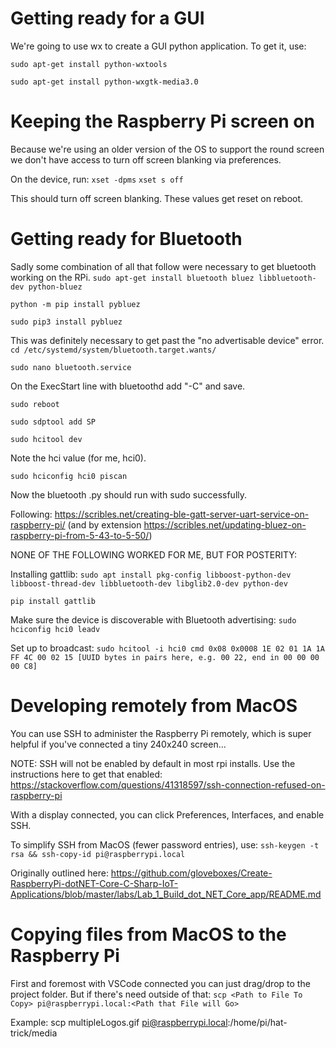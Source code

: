 # Getting ready for a GUI
We're going to use wx to create a GUI python application. To get it, use:

`sudo apt-get install python-wxtools`

`sudo apt-get install python-wxgtk-media3.0`

# Keeping the Raspberry Pi screen on
Because we're using an older version of the OS to support the round screen we don't have access to turn off screen blanking via preferences.

On the device, run:
`xset -dpms`
`xset s off`

This should turn off screen blanking. These values get reset on reboot.

# Getting ready for Bluetooth
Sadly some combination of all that follow were necessary to get bluetooth working on the RPi.
`sudo apt-get install bluetooth bluez libbluetooth-dev python-bluez`

`python -m pip install pybluez`

`sudo pip3 install pybluez`

This was definitely necessary to get past the "no advertisable device" error.
`cd /etc/systemd/system/bluetooth.target.wants/`

`sudo nano bluetooth.service`

On the ExecStart line with bluetoothd add "-C" and save.

`sudo reboot`

`sudo sdptool add SP`

`sudo hcitool dev`

Note the hci value (for me, hci0).

`sudo hciconfig hci0 piscan`

Now the bluetooth .py should run with sudo successfully.

Following: https://scribles.net/creating-ble-gatt-server-uart-service-on-raspberry-pi/ (and by extension https://scribles.net/updating-bluez-on-raspberry-pi-from-5-43-to-5-50/)


NONE OF THE FOLLOWING WORKED FOR ME, BUT FOR POSTERITY:

Installing gattlib:
`sudo apt install pkg-config libboost-python-dev libboost-thread-dev libbluetooth-dev libglib2.0-dev python-dev`

`pip install gattlib`

Make sure the device is discoverable with Bluetooth advertising:
`sudo hciconfig hci0 leadv`

Set up to broadcast:
`sudo hcitool -i hci0 cmd 0x08 0x0008 1E 02 01 1A 1A FF 4C 00 02 15 [UUID bytes in pairs here, e.g. 00 22, end in 00 00 00 00 C8]`


# Developing remotely from MacOS
You can use SSH to administer the Raspberry Pi remotely, which is super helpful if you've connected a tiny 240x240 screen...

NOTE: SSH will not be enabled by default in most rpi installs. Use the instructions here to get that enabled: https://stackoverflow.com/questions/41318597/ssh-connection-refused-on-raspberry-pi

With a display connected, you can click Preferences, Interfaces, and enable SSH.

To simplify SSH from MacOS (fewer password entries), use:
`ssh-keygen -t rsa && ssh-copy-id pi@raspberrypi.local`

Originally outlined here: https://github.com/gloveboxes/Create-RaspberryPi-dotNET-Core-C-Sharp-IoT-Applications/blob/master/labs/Lab_1_Build_dot_NET_Core_app/README.md


# Copying files from MacOS to the Raspberry Pi
First and foremost with VSCode connected you can just drag/drop to the project folder. But if there's need outside of that:
`scp <Path to File To Copy> pi@raspberrypi.local:<Path that File will Go>`

Example: scp multipleLogos.gif pi@raspberrypi.local:/home/pi/hat-trick/media

